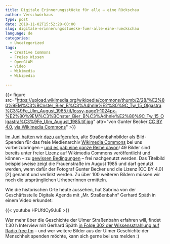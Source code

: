```yaml
---
title: Digitale Erinnerungsstücke für alle – eine Rückschau
author: Verschwörhaus
type: post
date: 2018-11-02T15:52:28+00:00
slug: digitale-erinnerungsstuecke-fuer-alle-eine-rueckschau
language: de
categories:
  - Uncategorized
tags:
  - Creative Commons
  - Freies Wissen
  - OpenGLAM
  - Video
  - Wikimedia
  - Wikipedia

---
```


{{< figure src="https://upload.wikimedia.org/wikipedia/commons/thumb/2/28/%E2%80%9EM%C3%BCnster_Bier_B%C3%A4hnle%E2%80%9C_Tw_15_Olgastra%C3%9Fe_Ulm_August_1985.tif/lossy-page1-1024px-%E2%80%9EM%C3%BCnster_Bier_B%C3%A4hnle%E2%80%9C_Tw_15_Olgastra%C3%9Fe_Ulm_August_1985.tif.jpg" attr="von Gunter Becker [CC BY 4.0](https://creativecommons.org/licenses/by/4.0), [via Wikimedia Commons](https://commons.wikimedia.org/wiki/File:%E2%80%9EM%C3%BCnster_Bier_B%C3%A4hnle%E2%80%9C_Tw_15_Olgastra%C3%9Fe_Ulm_August_1985.tif)" >}}


[Im Juni hatten wir dazu aufgerufen][3], alte Straßenbahnbilder als Bild-Spenden für das freie Medienarchiv [Wikimedia Commons][4] bei uns vorbeizubringen – [und es gab eine ganze Reihe davon][5]! 49 Bilder sind bereits unter freier Lizenz auf Wikimedia Commons veröffentlicht und können – zu [gewissen Bedingungen][6] – frei nachgenutzt werden. Das Titelbild beispielsweise zeigt die Frauenstraße im August 1985 und darf genutzt werden, wenn dafür der Fotograf Gunter Becker und die Lizenz [CC BY 4.0][2] genannt und verlinkt werden. Zu über 100 weiteren Bildern müssen wir noch die ursprünglichen UrheberInnen ermitteln.

Wie die historischen Orte heute aussehen, hat Sabrina von der Geschäftsstelle Digitale Agenda mit „Mr. Straßenbahn“ Gerhard Späth in einem Video erkundet:

{{< youtube HPUfdCy9JuE >}}

Wer mehr über die Geschichte der Ulmer Straßenbahn erfahren will, findet 1:30 h Interview mit Gerhard Späth [in Folge 302 der Wissensstrahlung auf Radio free fm][7] – und wer weitere Bilder aus der Ulmer Geschichte der Menschheit spenden möchte, kann sich gerne bei uns melden :)

 [3]: /digitale-erinnerungsstuecke-fuer-alle-bilder-digitalisierungsaktion-mit-wikimedia/
 [4]: https://de.wikipedia.org/wiki/Wikimedia_Commons
 [5]: https://commons.wikimedia.org/wiki/Category:Ulm/Buergerarchiv
 [6]: https://lizenzhinweisgenerator.de/
 [7]: https://www.freefm.de/artikel/wissensstrahlung-07102018

